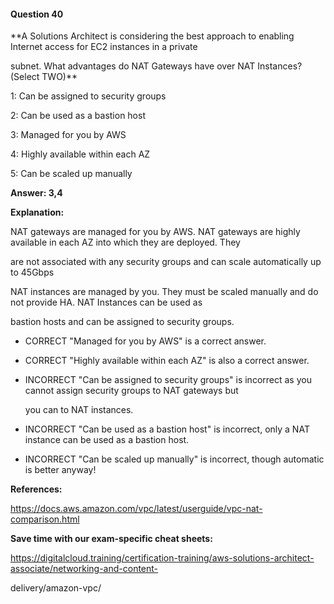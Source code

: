 #### Question  40


**A Solutions Architect is considering the best approach to enabling Internet access for EC2 instances in a private

subnet. What advantages do NAT Gateways have over NAT Instances? (Select TWO)**


1: Can be assigned to security groups


2: Can be used as a bastion host


3: Managed for you by AWS


4: Highly available within each AZ


5: Can be scaled up manually


**Answer: 3,4**


**Explanation:**


NAT gateways are managed for you by AWS. NAT gateways are highly available in each AZ into which they are deployed. They

are not associated with any security groups and can scale automatically up to 45Gbps


NAT instances are managed by you. They must be scaled manually and do not provide HA. NAT Instances can be used as

bastion hosts and can be assigned to security groups.


- CORRECT "Managed for you by AWS" is a correct answer.


- CORRECT "Highly available within each AZ" is also a correct answer.


- INCORRECT "Can be assigned to security groups" is incorrect as you cannot assign security groups to NAT gateways but

  you can to NAT instances.


- INCORRECT "Can be used as a bastion host" is incorrect, only a NAT instance can be used as a bastion host.


- INCORRECT "Can be scaled up manually" is incorrect, though automatic is better anyway!


**References:**


https://docs.aws.amazon.com/vpc/latest/userguide/vpc-nat-comparison.html


**Save time with our exam-specific cheat sheets:**


https://digitalcloud.training/certification-training/aws-solutions-architect-associate/networking-and-content-

delivery/amazon-vpc/

